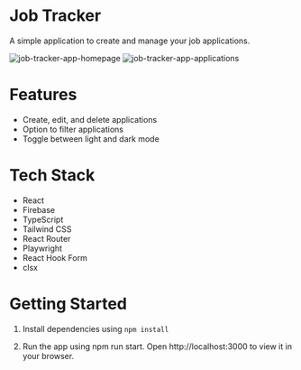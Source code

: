 # Job Tracker

A simple application to create and manage your job applications.

![job-tracker-app-homepage](https://github.com/user-attachments/assets/b79420e1-8630-4bb8-b2bf-320c2e28f593)
![job-tracker-app-applications](https://github.com/user-attachments/assets/664ce04a-419b-4124-9a6c-c75c314014c1)

# Features
- Create, edit, and delete applications
- Option to filter applications
- Toggle between light and dark mode

# Tech Stack
- React
- Firebase
- TypeScript
- Tailwind CSS
- React Router
- Playwright
- React Hook Form
- clsx

# Getting Started

1. Install dependencies using `npm install`

2. Run the app using npm run start. Open http://localhost:3000 to view it in your browser.
